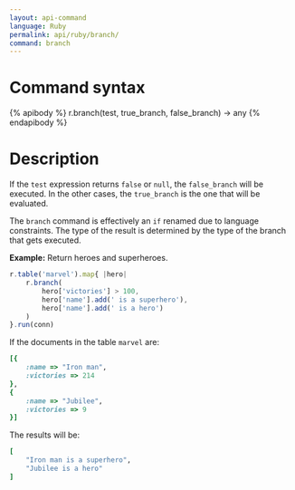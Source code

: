 ```yaml
---
layout: api-command
language: Ruby
permalink: api/ruby/branch/
command: branch
---
```


# Command syntax #

{% apibody %}
r.branch(test, true_branch, false_branch) &rarr; any
{% endapibody %}

# Description #

If the `test` expression returns `false` or `null`, the `false_branch` will be executed.
In the other cases, the `true_branch` is the one that will be evaluated.

The `branch` command is effectively an `if` renamed due to language constraints.
The type of the result is determined by the type of the branch that gets executed.

__Example:__ Return heroes and superheroes.

```js
r.table('marvel').map{ |hero|
    r.branch(
        hero['victories'] > 100,
        hero['name'].add(' is a superhero'),
        hero['name'].add(' is a hero')
    )
}.run(conn)
```

If the documents in the table `marvel` are:

```rb
[{
    :name => "Iron man",
    :victories => 214
},
{
    :name => "Jubilee",
    :victories => 9
}]
```

The results will be:

```rb
[
    "Iron man is a superhero",
    "Jubilee is a hero"
]
```

